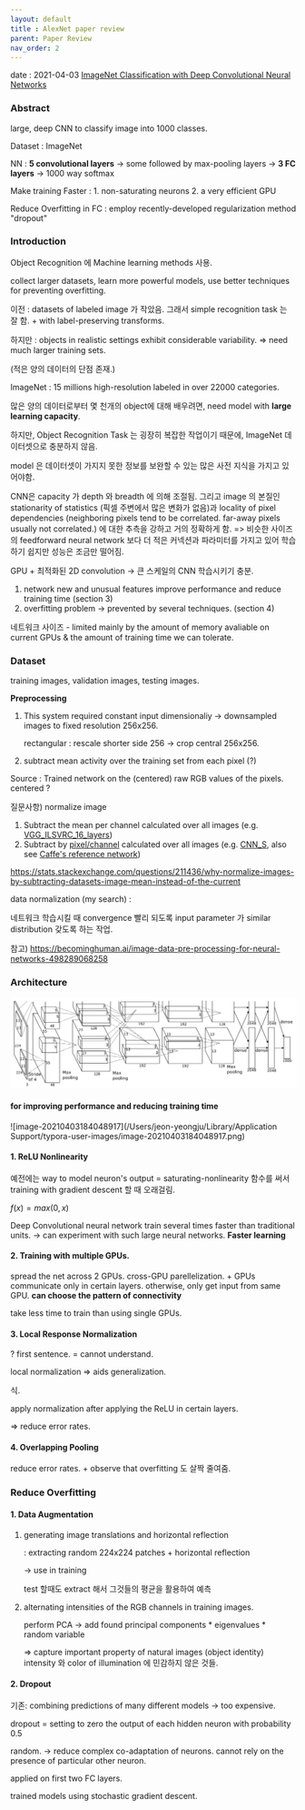 ```yaml
---
layout: default
title : AlexNet paper review
parent: Paper Review
nav_order: 2
---
```

date : 2021-04-03
[ImageNet Classification with Deep Convolutional
Neural Networks](https://proceedings.neurips.cc/paper/2012/file/c399862d3b9d6b76c8436e924a68c45b-Paper.pdf)

### Abstract

large, deep CNN to classify image into 1000 classes. 

Dataset : ImageNet

NN : **5 convolutional layers** -> some followed by max-pooling layers -> **3 FC layers** -> 1000 way softmax

Make training Faster : 1. non-saturating neurons 2. a very efficient GPU

Reduce Overfitting in FC : employ recently-developed regularization method "dropout"



### Introduction

Object Recognition 에 Machine learning methods 사용. 

collect larger datasets, learn more powerful models, use better techniques for preventing overfitting. 

이전 : datasets of labeled image 가 작았음. 그래서 simple recognition task 는 잘 함. + with label-preserving transforms. 

하지만 : objects in realistic settings exhibit considerable variability. => need much larger training sets. 

(적은 양의 데이터의 단점 존재.)

ImageNet : 15 millions high-resolution labeled in over 22000 categories. 



많은 양의 데이터로부터 몇 천개의 object에 대해 배우려면, need model with **large learning capacity**. 

하지만, Object Recognition Task 는 굉장히 복잡한 작업이기 때문에, ImageNet 데이터셋으로 충분하지 않음. 

model 은 데이터셋이 가지지 못한 정보를 보완할 수 있는 많은 사전 지식을 가지고 있어야함. 

CNN은 capacity 가 depth 와 breadth 에 의해 조절됨. 그리고 image 의 본질인 stationarity of statistics (픽셀 주변에서 많은 변화가 없음)과 locality of pixel dependencies (neighboring pixels tend to be correlated. far-away pixels usually not correlated.) 에 대한 추측을 강하고 거의 정확하게 함. => 비슷한 사이즈의 feedforward neural network 보다 더 적은 커넥션과 파라미터를 가지고 있어 학습하기 쉽지만 성능은 조금만 떨어짐. 

GPU + 최적화된 2D convolution -> 큰 스케일의 CNN 학습시키기 충분. 

1. network new and unusual features improve performance and reduce training time (section 3)
2. overfitting problem -> prevented by several techniques. (section 4)

네트워크 사이즈 - limited mainly by the amount of memory avaliable on current GPUs & the amount of training time we can tolerate. 



### Dataset

training images, validation images, testing images. 

**Preprocessing**

1. This system required constant input dimensionaliy -> downsampled images to fixed resolution 256x256. 

   rectangular : rescale shorter side 256 -> crop central 256x256. 

2. subtract mean activity over the training set from each pixel (?)

Source : Trained network on the (centered) raw RGB values of the pixels. centered ?

질문사항) normalize image

1. Subtract the mean per channel calculated over all images (e.g. [VGG_ILSVRC_16_layers](https://gist.github.com/ksimonyan/211839e770f7b538e2d8))
2. Subtract by [pixel/channel](https://github.com/BVLC/caffe/blob/master/tools/compute_image_mean.cpp) calculated over all images (e.g. [CNN_S](https://gist.github.com/ksimonyan/fd8800eeb36e276cd6f9), also see [Caffe's reference network](http://caffe.berkeleyvision.org/gathered/examples/imagenet.html))

https://stats.stackexchange.com/questions/211436/why-normalize-images-by-subtracting-datasets-image-mean-instead-of-the-current

data normalization (my search) : 

네트워크 학습시킬 때 convergence 빨리 되도록 input parameter 가 similar distribution 갖도록 하는 작업. 

참고) https://becominghuman.ai/image-data-pre-processing-for-neural-networks-498289068258



### Architecture 

![AlexNet Structure](./alexnet_structure.png)

#### for improving performance and reducing training time

![image-20210403184048917](/Users/jeon-yeongju/Library/Application Support/typora-user-images/image-20210403184048917.png)

#### 1. ReLU Nonlinearity

예전에는 way to model neuron's output = saturating-nonlinearity 함수를 써서 training with gradient descent 할 때 오래걸림. 

$f(x) =max(0, x)$

Deep Convolutional neural network train several times faster than traditional units. -> can experiment with such large neural networks. **Faster learning**

#### 2. Training with multiple GPUs. 

spread the net across 2 GPUs. cross-GPU parellelization. + GPUs communicate only in certain layers. otherwise, only get input from same GPU. **can choose the pattern of connectivity**

take less time to train than using single GPUs. 

#### 3. Local Response Normalization

? first sentence. = cannot understand. 

local normalization => aids generalization. 

식. 

apply normalization after applying the ReLU in certain layers. 

=> reduce error rates. 

#### 4. Overlapping Pooling 

reduce error rates. + observe that overfitting 도 살짝 줄여줌. 



### Reduce Overfitting

#### 1. Data Augmentation

1. generating image translations and horizontal reflection 

   : extracting random 224x224 patches + horizontal reflection

   -> use in training 

   test 할때도 extract 해서 그것들의 평균을 활용하여 예측

2. alternating intensities of the RGB channels in training images. 

   perform PCA -> add found principal components * eigenvalues * random variable 

   => capture important property of natural images (object identity) intensity 와 color of illumination 에  민감하지 않은 것들. 

#### 2. Dropout

기존: combining predictions of many different models -> too expensive. 

dropout = setting to zero the output of each hidden neuron with probability 0.5

random. -> reduce complex co-adaptation of neurons. cannot rely on the presence of particular other neuron. 

applied on first two FC layers. 



trained models using stochastic gradient descent. 



